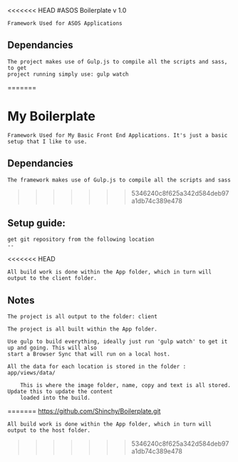 <<<<<<< HEAD
#ASOS Boilerplate v 1.0

	Framework Used for ASOS Applications

## Dependancies

	The project makes use of Gulp.js to compile all the scripts and sass, to get 
	project running simply use: gulp watch
=======
# My Boilerplate

	Framework Used for My Basic Front End Applications. It's just a basic setup that I like to use.

## Dependancies

	The framework makes use of Gulp.js to compile all the scripts and sass

>>>>>>> 5346240c8f625a342d584deb97a1db74c389e478


## Setup guide:

	get git repository from the following location
	--
<<<<<<< HEAD

	All build work is done within the App folder, which in turn will output to the client folder.

## Notes

	The project is all output to the folder: client

	The project is all built within the App folder.

	Use gulp to build everything, ideally just run 'gulp watch' to get it up and going. This will also
	start a Browser Sync that will run on a local host.

	All the data for each location is stored in the folder : app/views/data/

		This is where the image folder, name, copy and text is all stored. Update this to update the content
		loaded into the build.

	
=======
	https://github.com/Shinchy/Boilerplate.git

	All build work is done within the App folder, which in turn will output to the host folder.
>>>>>>> 5346240c8f625a342d584deb97a1db74c389e478
